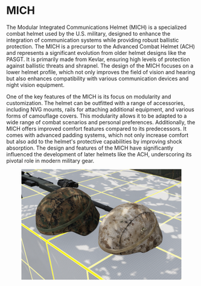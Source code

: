 # MICH

The Modular Integrated Communications Helmet (MICH) is a specialized combat helmet used by the U.S. military, designed to enhance the integration of communication systems while providing robust ballistic protection. The MICH is a precursor to the Advanced Combat Helmet (ACH) and represents a significant evolution from older helmet designs like the PASGT. It is primarily made from Kevlar, ensuring high levels of protection against ballistic threats and shrapnel. The design of the MICH focuses on a lower helmet profile, which not only improves the field of vision and hearing but also enhances compatibility with various communication devices and night vision equipment.

One of the key features of the MICH is its focus on modularity and customization. The helmet can be outfitted with a range of accessories, including NVG mounts, rails for attaching additional equipment, and various forms of camouflage covers. This modularity allows it to be adapted to a wide range of combat scenarios and personal preferences. Additionally, the MICH offers improved comfort features compared to its predecessors. It comes with advanced padding systems, which not only increase comfort but also add to the helmet's protective capabilities by improving shock absorption. The design and features of the MICH have significantly influenced the development of later helmets like the ACH, underscoring its pivotal role in modern military gear.

<figure><img src="../../../../../.gitbook/assets/image (1).png" alt=""><figcaption></figcaption></figure>
